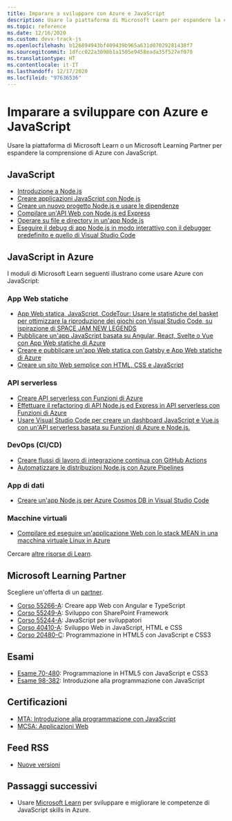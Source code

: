 ```yaml
---
title: Imparare a sviluppare con Azure e JavaScript
description: Usare la piattaforma di Microsoft Learn per espandere la comprensione di Azure con JavaScript
ms.topic: reference
ms.date: 12/16/2020
ms.custom: devx-track-js
ms.openlocfilehash: b126894943bf409439b965a631d07029281438f7
ms.sourcegitcommit: 1dfcc022a3098b1a1505e9458eada35f527ef070
ms.translationtype: HT
ms.contentlocale: it-IT
ms.lasthandoff: 12/17/2020
ms.locfileid: "97636536"
---
```

# <a name="learn-to-develop-with-azure-and-javascript"></a>Imparare a sviluppare con Azure e JavaScript 

Usare la piattaforma di Microsoft Learn o un Microsoft Learning Partner per espandere la comprensione di Azure con JavaScript.

## <a name="javascript"></a>JavaScript

* [Introduzione a Node.js](/learn/modules/intro-to-nodejs/)
* [Creare applicazioni JavaScript con Node.js](/learn/paths/build-javascript-applications-nodejs/)
* [Creare un nuovo progetto Node.js e usare le dipendenze](/learn/modules/create-nodejs-project-dependencies/)
* [Compilare un'API Web con Node.js ed Express](/learn/modules/build-web-api-nodejs-express/) 
* [Operare su file e directory in un'app Node.js](/learn/modules/nodejs-files/)
* [Eseguire il debug di app Node.js in modo interattivo con il debugger predefinito e quello di Visual Studio Code](/learn/modules/debug-nodejs/)

## <a name="javascript-on-azure"></a>JavaScript in Azure

I moduli di Microsoft Learn seguenti illustrano come usare Azure con JavaScript:

### <a name="static-web-apps"></a>App Web statiche

* [App Web statica, JavaScript, CodeTour: Usare le statistiche del basket per ottimizzare la riproduzione dei giochi con Visual Studio Code, su ispirazione di SPACE JAM NEW LEGENDS](https://docs.microsoft.com/learn/paths/optimize-basketball-games-with-machine-learning/)
* [Pubblicare un'app JavaScript basata su Angular, React, Svelte o Vue con App Web statiche di Azure](/learn/modules/publish-app-service-static-web-app-api/)
* [Creare e pubblicare un'app Web statica con Gatsby e App Web statiche di Azure](/learn/modules/create-deploy-static-webapp-gatsby-app-service/)
* [Creare un sito Web semplice con HTML, CSS e JavaScript](https://docs.microsoft.com/learn/modules/build-simple-website/)

### <a name="serverless-apis"></a>API serverless

* [Creare API serverless con Funzioni di Azure](/learn/modules/build-api-azure-functions/)
* [Effettuare il refactoring di API Node.js ed Express in API serverless con Funzioni di Azure](/learn/modules/shift-nodejs-express-apis-serverless/)
* [Usare Visual Studio Code per creare un dashboard JavaScript e Vue.js con un'API serverless basata su Funzioni di Azure e Node.js.](https://docs.microsoft.com/learn/modules/build-api-azure-functions)

### <a name="devops-cicd"></a>DevOps (CI/CD)

* [Creare flussi di lavoro di integrazione continua con GitHub Actions](/learn/modules/github-actions-ci/)
* [Automatizzare le distribuzioni Node.js con Azure Pipelines](/learn/modules/deploy-nodejs/)

### <a name="data-apps"></a>App di dati

* [Creare un'app Node.js per Azure Cosmos DB in Visual Studio Code](/learn/modules/build-node-cosmos-app-vscode/)

### <a name="virtual-machines"></a>Macchine virtuali
* [Compilare ed eseguire un'applicazione Web con lo stack MEAN in una macchina virtuale Linux in Azure](/learn/modules/build-a-web-app-with-mean-on-a-linux-vm/)




Cercare [altre risorse di Learn](/search/?category=Learn&terms=JavaScript).


## <a name="microsoft-learning-partners"></a>Microsoft Learning Partner

Scegliere un'offerta di un [partner](/learn/certifications/partners).

* [Corso 55266-A](/learn/certifications/courses/55266): Creare app Web con Angular e TypeScript
* [Corso 55249-A](/learn/certifications/courses/55249): Sviluppo con SharePoint Framework
* [Corso 55244-A](/learn/certifications/courses/55244): JavaScript per sviluppatori
* [Corso 40410-A](/learn/certifications/courses/40410): Sviluppo Web in JavaScript, HTML e CSS
* [Corso 20480-C](/learn/certifications/courses/20480): Programmazione in HTML5 con JavaScript e CSS3

## <a name="exams"></a>Esami

* [Esame 70-480](/learn/certifications/exams/70-480): Programmazione in HTML5 con JavaScript e CSS3
* [Esame 98-382](/learn/certifications/exams/98-382): Introduzione alla programmazione con JavaScript

## <a name="certifications"></a>Certificazioni

* [MTA: Introduzione alla programmazione con JavaScript](/learn/certifications/mta-introduction-to-programming-using-javascript)
* [MCSA: Applicazioni Web](/learn/certifications/mcsa-web-applications-certification)

## <a name="rss-feed"></a>Feed RSS

* [Nuove versioni](https://aka.ms/mslearn-rss)

## <a name="next-steps"></a>Passaggi successivi

* Usare [Microsoft Learn](/learn/) per sviluppare e migliorare le competenze di JavaScript skills in Azure.